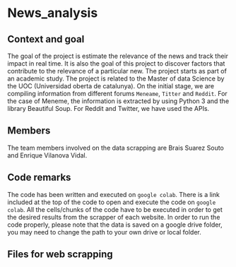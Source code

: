 # News_analysis

## Context and goal

The goal of the project is estimate the relevance of the news and track their impact in real time. It is also the goal of this project to discover factors that contribute to the relevance of a particular new.
The project starts as part of an academic study. The project is related to the Master of data Science by the UOC (Universidad oberta de catalunya).
On the initial stage, we are compiling information from different forums `Meneame`, `Titter` and `Reddit`.
For the case of Meneme, the information is extracted by using Python 3 and the library Beautiful Soup. For Reddit and Twitter, we have used the APIs.

## Members

The team members involved on the data scrapping are Brais Suarez Souto and Enrique Vilanova Vidal.

## Code remarks

The code has been written and executed on `google colab`. There is a link included at the top of the code to open and execute the code on `google colab`. All the cells/chunks of the code have to be executed in order to get the desired results from the scrapper of each website.
In order to run the code properly, please note that the data is saved on a google drive folder, you may need to change the path to your own drive or local folder.

## Files for web scrapping
